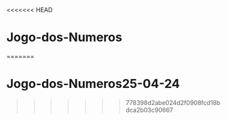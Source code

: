 <<<<<<< HEAD
# Jogo-dos-Numeros
=======
# Jogo-dos-Numeros25-04-24
>>>>>>> 778398d2abe024d2f0908fcd18bdca2b03c90667

